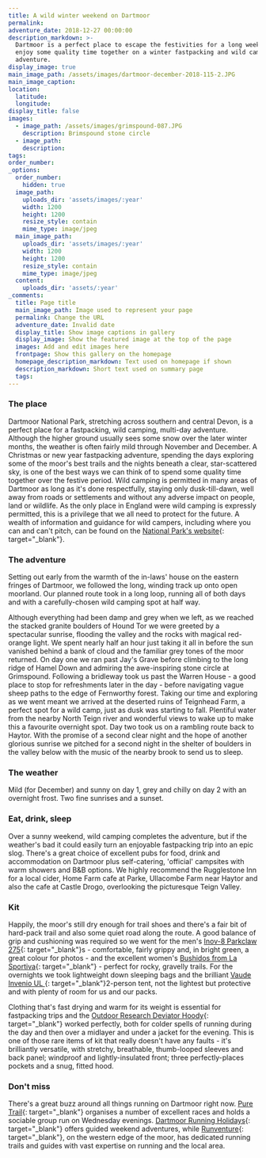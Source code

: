 ```yaml
---
title: A wild winter weekend on Dartmoor
permalink:
adventure_date: 2018-12-27 00:00:00
description_markdown: >-
  Dartmoor is a perfect place to escape the festivities for a long weekend and
  enjoy some quality time together on a winter fastpacking and wild camping
  adventure.
display_image: true
main_image_path: /assets/images/dartmoor-december-2018-115-2.JPG
main_image_caption:
location:
  latitude:
  longitude:
display_title: false
images:
  - image_path: /assets/images/grimspound-087.JPG
    description: Brimspound stone circle
  - image_path:
    description:
tags:
order_number:
_options:
  order_number:
    hidden: true
  image_path:
    uploads_dir: 'assets/images/:year'
    width: 1200
    height: 1200
    resize_style: contain
    mime_type: image/jpeg
  main_image_path:
    uploads_dir: 'assets/images/:year'
    width: 1200
    height: 1200
    resize_style: contain
    mime_type: image/jpeg
  content:
    uploads_dir: 'assets/:year'
_comments:
  title: Page title
  main_image_path: Image used to represent your page
  permalink: Change the URL
  adventure_date: Invalid date
  display_title: Show image captions in gallery
  display_image: Show the featured image at the top of the page
  images: Add and edit images here
  frontpage: Show this gallery on the homepage
  homepage_description_markdown: Text used on homepage if shown
  description_markdown: Short text used on summary page
  tags:
---
```


### The place

Dartmoor National Park, stretching across southern and central Devon, is a perfect place for a fastpacking, wild camping, multi-day adventure. Although the higher ground usually sees some snow over the later winter months, the weather is often fairly mild through November and December. A Christmas or new year fastpacking adventure, spending the days exploring some of the moor's best trails and the nights beneath a clear, star-scattered sky, is one of the best ways we can think of to spend some quality time together over the festive period. Wild camping is permitted in many areas of Dartmoor as long as it's done respectfully, staying only dusk-till-dawn, well away from roads or settlements and without any adverse impact on people, land or wildlife. As the only place in England were wild camping is expressly permitted, this is a privilege that we all need to protect for the future. A wealth of information and guidance for wild campers, including where you can and can't pitch, can be found on the [National Park's website](http://www.dartmoor.gov.uk/enjoy-dartmoor/outdoor-activities/camping){: target="_blank"}.

### The adventure

Setting out early from the warmth of the in-laws' house on the eastern fringes of Dartmoor, we followed the long, winding track up onto open moorland. Our planned route took in a long loop, running all of both days and with a carefully-chosen wild camping spot at half way.

Although everything had been damp and grey when we left, as we reached the stacked granite boulders of Hound Tor we were greeted by a spectacular sunrise, flooding the valley and the rocks with magical red-orange light. We spent nearly half an hour just taking it all in before the sun vanished behind a bank of cloud and the familiar grey tones of the moor returned. On day one we ran past Jay's Grave before climbing to the long ridge of Hamel Down and admiring the awe-inspiring stone circle at Grimspound. Following a bridleway took us past the Warren House - a good place to stop for refreshments later in the day - before navigating vague sheep paths to the edge of Fernworthy forest. Taking our time and exploring as we went meant we arrived at the deserted ruins of Teignhead Farm, a perfect spot for a wild camp, just as dusk was starting to fall. Plentiful water from the nearby North Teign river and wonderful views to wake up to make this a favourite overnight spot. Day two took us on a rambling route back to Haytor. With the promise of a second clear night and the hope of another glorious sunrise we pitched for a second night in the shelter of boulders in the valley below with the music of the nearby brook to send us to sleep.

### The weather

Mild (for December) and sunny on day 1, grey and chilly on day 2 with an overnight frost. Two fine sunrises and a sunset.

### Eat, drink, sleep

Over a sunny weekend, wild camping completes the adventure, but if the weather's bad it could easily turn an enjoyable fastpacking trip into an epic slog. There's a great choice of excellent pubs for food, drink and accommodation on Dartmoor plus self-catering, 'official' campsites with warm showers and B&B options. We highly recommend the Rugglestone Inn for a local cider, Home Farm cafe at Parke, Ullacombe Farm near Haytor and also the cafe at Castle Drogo, overlooking the picturesque Teign Valley.

### Kit

Happily, the moor's still dry enough for trail shoes and there's a fair bit of hard-pack trail and also some quiet road along the route. A good balance of grip and cushioning was required so we went for the men's [Inov-8 Parkclaw 275](https://www.inov-8.com/parkclaw-275-mens-trail-running-shoes-green){: target="_blank"}s - comfortable, fairly grippy and, in bright green, a great colour for photos - and the excellent women's [Bushidos from La Sportiva](https://www.lasportiva.com/en/bushido-woman){: target="_blank"} - perfect for rocky, gravelly trails. For the overnights we took lightweight down sleeping bags and the brilliant [Vaude Invenio UL ](https://www.vaude.com/en-GB/Products/Tents/2-Person/Invenio-UL-2P){: target="_blank"}2-person tent, not the lightest but protective and with plenty of room for us and our packs.

Clothing that's fast drying and warm for its weight is essential for fastpacking trips and the [Outdoor Research Deviator Hoody](https://www.outdoorresearch.com/gb/en/womens/womens-jackets-vests/womens-synthetic-insulated-jackets/womens-deviator-hoody/p/2437781194008){: target="_blank"}&nbsp;worked perfectly, both for colder spells of running during the day and then over a midlayer and under a jacket for the evening. This is one of those rare items of kit that really doesn't have any faults - it's brilliantly versatile, with stretchy, breathable, thumb-looped sleeves and back panel; windproof and lightly-insulated front; three perfectly-places pockets and a snug, fitted hood.

### Don't miss

There's a great buzz around all things running on Dartmoor right now. [Pure Trail](http://www.puretrail.uk){: target="_blank"}&nbsp;organises a number of excellent races and holds a sociable group run on Wednesday evenings. [Dartmoor Running Holidays](https://www.dartmoorrunningholidays.co.uk/){: target="_blank"}&nbsp;offers guided weekend adventures, while [Runventure](http://www.runventureonline.com/){: target="_blank"}, on the western edge of the moor, has dedicated running trails and guides with vast expertise on running and the local area.
